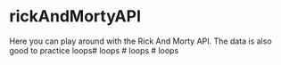 # rickAndMortyAPI
Here you can play around with the Rick And Morty API. The data is also good to practice loops#   l o o p s  
 #   l o o p s  
 #   l o o p s  
 